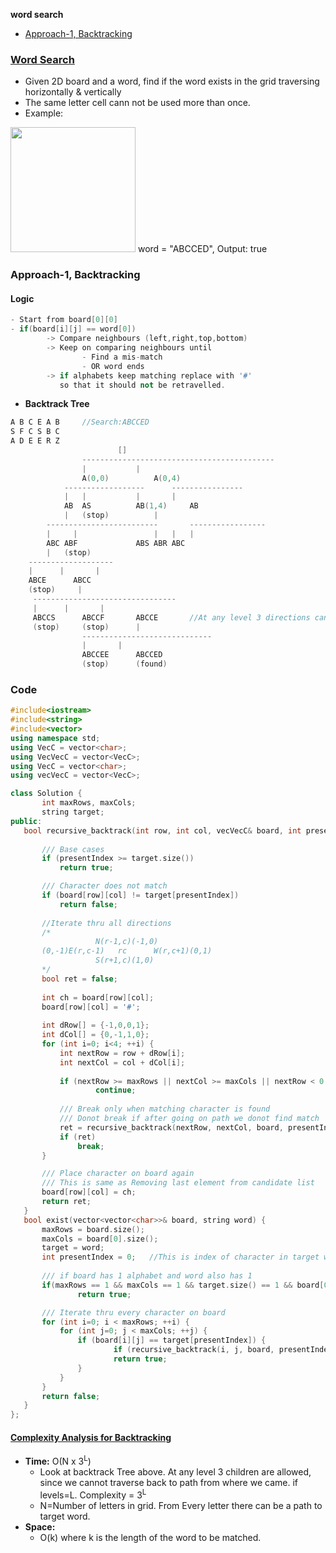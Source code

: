 **word search**
- [Approach-1, Backtracking](#a1)

### [Word Search](https://leetcode.com/problems/word-search/)
- Given 2D board and a word, find if the word exists in the grid traversing horizontally & vertically
- The same letter cell cann not be used more than once.
- Example: 
<img src=https://assets.leetcode.com/uploads/2020/11/04/word2.jpg width=200 />
word = "ABCCED", Output: true

<a name=a1></a>
### Approach-1, Backtracking
#### Logic
```c++
- Start from board[0][0]
- if(board[i][j] == word[0])
        -> Compare neighbours (left,right,top,bottom)
        -> Keep on comparing neighbours until
                - Find a mis-match
                - OR word ends
        -> if alphabets keep matching replace with '#'
           so that it should not be retravelled.
```
- **Backtrack Tree**
```c
A B C E A B		//Search:ABCCED
S F C S B C
A D E E R Z
						[]
				-------------------------------------------
				|			|		
				A(0,0)			A(0,4)
			------------------		----------------
			|	|			|		|
			AB	AS			AB(1,4)		AB
			|	(stop)			|
  		-------------------------		-----------------
  		|     |					|	|	|
 		ABC	ABF				ABS	ABR	ABC
  		|	(stop)
	-------------------
	|	   |	   |
	ABCE	  ABCC	   
	(stop)	   |
	 --------------------------------
	 |		|		|
	 ABCCS		ABCCF		ABCCE		//At any level 3 directions can be traversed.
	 (stop)		(stop)		|
	 			-----------------------------
				|		|
				ABCCEE		ABCCED
				(stop)		(found)
```
 ### Code
 ```cpp
#include<iostream>
#include<string>
#include<vector>
using namespace std;
using VecC = vector<char>;
using VecVecC = vector<VecC>;
using VecC = vector<char>;
using vecVecC = vector<VecC>;

class Solution {
        int maxRows, maxCols;
        string target;
public:
    bool recursive_backtrack(int row, int col, vecVecC& board, int presentIndex) {
    
        /// Base cases
        if (presentIndex >= target.size())
            return true;

        /// Character does not match
        if (board[row][col] != target[presentIndex])
            return false;
        
        //Iterate thru all directions
        /*
                    N(r-1,c)(-1,0)
        (0,-1)E(r,c-1)   rc      W(r,c+1)(0,1)
                    S(r+1,c)(1,0)
        */
        bool ret = false;
        
        int ch = board[row][col];
        board[row][col] = '#';
		
        int dRow[] = {-1,0,0,1};
        int dCol[] = {0,-1,1,0};
        for (int i=0; i<4; ++i) {
            int nextRow = row + dRow[i];
            int nextCol = col + dCol[i];
            
            if (nextRow >= maxRows || nextCol >= maxCols || nextRow < 0 || nextCol < 0)
                    continue;
        
            /// Break only when matching character is found
            /// Donot break if after going on path we donot find match
            ret = recursive_backtrack(nextRow, nextCol, board, presentIndex+1);
            if (ret)
                break;
        }

        /// Place character on board again
        /// This is same as Removing last element from candidate list
        board[row][col] = ch;
        return ret;
    }
    bool exist(vector<vector<char>>& board, string word) {
        maxRows = board.size();
        maxCols = board[0].size();
        target = word;
        int presentIndex = 0;   //This is index of character in target word to be searched
        
        /// if board has 1 alphabet and word also has 1
        if(maxRows == 1 && maxCols == 1 && target.size() == 1 && board[0][0] == target[0])
                return true;

        /// Iterate thru every character on board
        for (int i=0; i < maxRows; ++i) {
            for (int j=0; j < maxCols; ++j) {
                if (board[i][j] == target[presentIndex]) {
                        if (recursive_backtrack(i, j, board, presentIndex))
                        return true;
                }
            }
        }
        return false;
    }
};
```

#### [Complexity Analysis for Backtracking](/DS_Questions/Algorithms/Backtracking/README.md#t)
- **Time:** O(N x 3<sup>L</sup>)
  - Look at backtrack Tree above. At any level 3 children are allowed, since we cannot traverse back to path from where we came. if levels=L. Complexity = 3<sup>L</sup>
  - N=Number of letters in grid. From Every letter there can be a path to target word.
- **Space:** 
  - O(k) where k is the length of the word to be matched.

